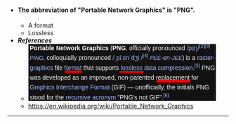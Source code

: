 - #### The abbreviation of "Portable Network Graphics" is "PNG".
    - A format
    - Lossless
- ***References***
    - ![2023-01-05_11-55.png](../assets/2023-01-05_11-55_1672890964860_0.png)
    - https://en.wikipedia.org/wiki/Portable_Network_Graphics
- ---
